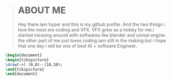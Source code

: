 
> # ABOUT ME
>Hey there iam hyper and this is my github profile. And the two things i love the most are coding and VFX.
>VFX grew as a hobby for me.i started messing around with softwares like blender and unreal engine.
>the other part of me just loves coding iam still in the making but i hope that one day i will be one of best AI + software Engineer.

```tikz
\begin{document}
\begin{tikzpicture}
\draw[->] (0,0)--(10,10);
\end{tikzpicture}
\end{document}
```
